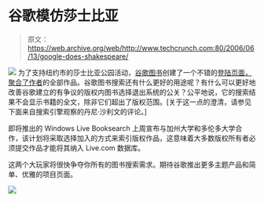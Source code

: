 # 谷歌模仿莎士比亚

> 原文：<https://web.archive.org/web/http://www.techcrunch.com:80/2006/06/13/google-does-shakespeare/>

[![](img/fc8303fded90cb5cc533c208e555b41b.png)](https://web.archive.org/web/20220128002029/http://www.books.google.com/) 为了支持纽约市的莎士比亚公园活动，[谷歌图书](https://web.archive.org/web/20220128002029/http://books.google.com/)创建了一个不错的[登陆页面，聚合了作者](https://web.archive.org/web/20220128002029/http://google.com/shakespeare/)的全部作品。谷歌图书搜索还有什么更好的用途呢？有什么可以更好地改善谷歌建立的有争议的版权内图书选择退出系统的公关？公平地说，它的搜索结果不会显示书籍的全文，除非它们超出了版权范围。[关于这一点的澄清，请参见下面来自搜索引擎观察的丹尼·沙利文的评论。]

即将推出的 Windows Live Booksearch 上周宣布与加州大学和多伦多大学合作，该计划将采取选择加入的方式来索引版权作品，这意味着大多数版权所有者必须提交作品才能将其纳入 Live.com 数据库。

这两个大玩家将很快争夺你所有的图书搜索需求。期待谷歌推出更多主题产品和简单、优雅的项目页面。

![](img/7db7d80ba6a5c7988c7fa1ea9ab5206b.png)